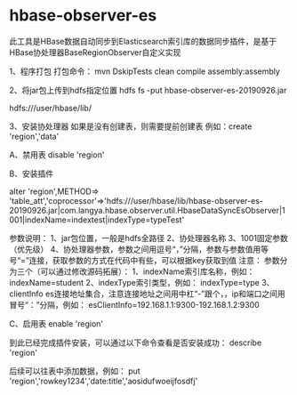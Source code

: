 # hbase-observer-es

此工具是HBase数据自动同步到Elasticsearch索引库的数据同步插件，是基于HBase协处理器BaseRegionObserver自定义实现

1、程序打包
打包命令：
mvn DskipTests clean compile assembly:assembly

2、将jar包上传到hdfs指定位置
hdfs fs -put hbase-observer-es-20190926.jar

hdfs:///user/hbase/lib/

3、安装协处理器
如果是没有创建表，则需要提前创建表
例如：create 'region','data'

A、禁用表
disable 'region'

B、安装插件

alter 'region',METHOD=> 'table_att','coprocessor'=>'hdfs:///user/hbase/lib/hbase-observer-es-20190926.jar|com.langya.hbase.observer.util.HbaseDataSyncEsObserver|1001|indexName=indextest|indexType=typeTest'

参数说明：
1、jar包位置，一般是hdfs全路径
2、协处理器名称
3、1001固定参数（优先级）
4、协处理器参数，参数之间用逗号“，”分隔，参数与参数值用等号“=”连接，获取参数的方式在代码中有些，可以根据key获取到值
注意：
参数分为三个（可以通过修改源码拓展）：
1、indexName索引库名称，例如：
indexName=student
2、indexType索引类型，例如：
indexType=type
3、clientInfo es连接地址集合，注意连接地址之间用中杠“-”跟个，，ip和端口之间用冒号“：”分隔，例如：
esClientInfo=192.168.1.1:9300-192.168.1.2:9300

C、启用表
enable 'region'

到此已经完成插件安装，可以通过以下命令查看是否安装成功：
describe 'region'

后续可以往表中添加数据，例如：
put 'region','rowkey1234','date:title','aosidufwoeijfosdfj'
